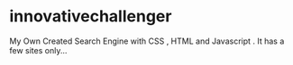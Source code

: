 # innovativechallenger
My Own Created Search Engine with CSS , HTML and Javascript . It has a few sites only...
